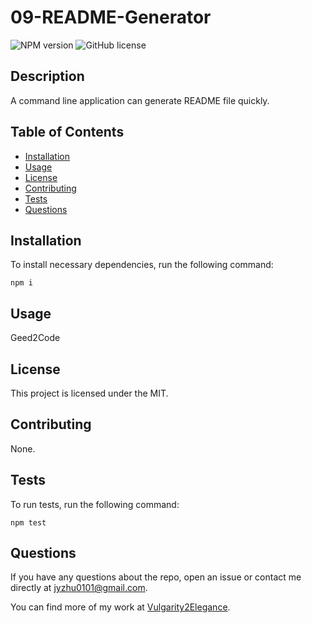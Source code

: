 
# 09-README-Generator
![NPM version](https://img.shields.io/badge/npm-6.14.4-green)
![GitHub license](https://img.shields.io/badge/License-MIT-blue.svg)

## Description
A command line application can generate README file quickly. 

## Table of Contents
- [Installation](#Installation)
- [Usage](#Usage)
- [License](#License)
- [Contributing](#Contributing)
- [Tests](#Tests)
- [Questions](#Questions)

## Installation
To install necessary dependencies, run the following command:
~~~
npm i
~~~

## Usage
Geed2Code

## License
This project is licensed under the MIT.

## Contributing
None.

## Tests
To run tests, run the following command:
~~~
npm test
~~~

## Questions
If you have any questions about the repo, open an issue or contact me directly at jyzhu0101@gmail.com.

You can find more of my work at [Vulgarity2Elegance](https://github.com/Vulgarity2Elegance).
